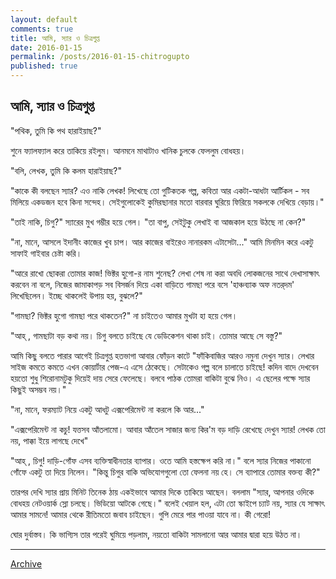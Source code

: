 ```yaml
---
layout: default
comments: true
title: আমি, স্যার ও চিত্রগুপ্ত
date: 2016-01-15
permalink: /posts/2016-01-15-chitrogupto
published: true
---
```


## আমি, স্যার ও চিত্রগুপ্ত

"পথিক, তুমি কি পথ হারাইয়াছ?"

শুনে ফ্যালফ্যাল করে তাকিয়ে রইলুম। আনমনে মাথাটাও খানিক চুলকে ফেললুম বোধহয়। 

"বলি, লেখক, তুমি কি কলম হারাইয়াছ?"

"কাকে কী বলছেন স্যার? এও নাকি লেখক! লিখেছে তো গুটিকতক গল্প, কবিতা আর একটা-আধটা আর্টিকল  - সব মিলিয়ে একডজন হবে কিনা সন্দেহ। সেইগুলোকেই কুমিরছানার মতো বারবার ঘুরিয়ে ফিরিয়ে সকলকে দেখিয়ে বেড়ায়।"  

"তাই নাকি, চিগু?" স্যারের মুখ গম্ভীর হয়ে গেল। "তা বাপু, সেইটুকু লেখাই বা আজকাল হয়ে উঠছে না কেন?" 

"না, মানে, আসলে ইদানীং কাজের খুব চাপ। আর কাজের বাইরেও নানারকম এটাসেটা..." আমি মিনমিন করে একটু সাফাই গাইবার চেষ্টা করি। 

"আরে রাখো ছোকরা তোমার কাজ! ভিক্টর হুগো-র নাম শুনেছ? লেখা শেষ না করা অবধি লোকজনের সাথে দেখাসাক্ষাৎ করবেন না বলে, নিজের জামাকাপড় সব বিসর্জন দিয়ে একা বাড়িতে গামছা পরে বসে 'হাঞ্চব্যাক অফ নতর্‌দম' লিখেছিলেন। ইচ্ছে থাকলেই উপায় হয়, বুঝলে?" 

"গামছা? ভিক্টর হুগো গামছা পরে থাকতেন?" না চাইতেও আমার মুখটা হা হয়ে গেল। 

"আহ্‌ , গামছাটা বড় কথা নয়। চিগু বলতে চাইছে যে ডেডিকেশন থাকা চাই। তোমার আছে সে বস্তু?" 

আমি কিছু বলতে পারার আগেই চিত্রগুপ্ত হতভাগা আবার ফোঁড়ন কাটে "ফাঁকিবাজির আরও নমুনা দেখুন স্যার। লেখার সাইজ কমতে কমতে এখন কোয়ার্টার পেজ-এ এসে ঠেকেছে। সেটাকেও গল্প বলে চালাতে চাইছে! কদিন বাদে দেখবেন হয়তো শুধু শিরোনামটুকু দিয়েই দায় সেরে ফেলেছে। বলবে পাঠক তোমরা বাকিটা বুঝে নিও। এ ছেলের পক্ষে স্যার কিছুই অসম্ভব নয়।" 

"না, মানে, ফরম্যাট নিয়ে একটু আধটু এক্সপেরিমেন্ট না করলে কি আর..." 

"এক্সপেরিমেন্ট না কচু! যত্তসব আঁতলামো। আবার আঁতেল সাজার জন্য কির'ম বড় দাড়ি রেখেছে দেখুন স্যার! লেখক তো নয়, পাক্কা ইয়ে লাগছে দেখে" 

"আহ্‌ , চিগু! দাড়ি-গোঁফ এসব ব্যক্তিস্বাধীনতার ব্যাপার। ওতে আমি হস্তক্ষেপ করি না।" বলে স্যার নিজের পাকানো গোঁফে একটু তা দিয়ে নিলেন। "কিন্তু চিগুর বাকি অভিযোগগুলো তো ফেলনা নয় হে। সে ব্যাপারে তোমার বক্তব্য কী?"

তারপর দেখি স্যার প্রায় মিনিট তিনেক ঠায় একইভাবে আমার দিকে তাকিয়ে আছেন। বললাম "স্যার, আপনার ওদিকে বোধহয় নেটওয়ার্ক স্লো চলছে। ভিডিয়ো আটকে গেছে।" বলেই খেয়াল হল, এটা তো স্কাইপে চ্যাট নয়, স্যার যে সাক্ষাৎ আমার সামনে! আমার থেকে রীতিমতো জবাব চাইছেন। গুপি মেরে পার পাওয়া যাবে না। কী গেরো! 

ঘোর দুর্বাস্তব। কি ভাগ্যিস তার পরেই ঘুমিয়ে পড়লাম, নয়তো বাকিটা সামলানো আর আমার দ্বারা হয়ে উঠত না।

* * *

[Archive](../archive)
